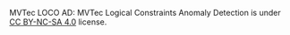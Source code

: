 MVTec LOCO AD: MVTec Logical Constraints Anomaly Detection is under [CC BY-NC-SA 4.0](https://creativecommons.org/licenses/by-nc-sa/4.0/) license.
